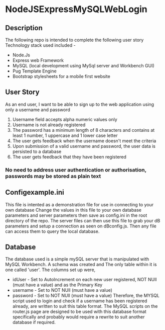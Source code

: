 # NodeJSExpressMySQLWebLogin
## Description
The following repo is intended to complete the following user story
Technology stack used included -
*   Node.Js
*   Express web Framework
*   MySQL (local development using MySql server and Workbench GUI)
*   Pug Template Engine
*   Bootstrap stylesheets for a mobile first website

## User Story
As an end user, I want to be able to sign up to the web application using only a username and password
1. Username field accepts alpha numeric values only
2. Username is not already registered
3. The password has a minimum length of 8 characters and contains at least 1 number, 1 uppercase and 1 lower case letter
4. The user gets feedback when the username doesn't meet the criteria
5. Upon submission of a valid username and password, the user data is persisted to a database
6. The user gets feedback that they have been registered

### No need to address user authentication or authorisation, passwords may be stored as plain text

## Configexample.ini
This file is intented as a demonstration file for use in connecting to your own database
Change the values in this file to your own database parameters and server parameters
then save as config.ini in the root directory of the repo. The server files can then use this file
to grab your dB parameters and setup a connection as seen on dBconfig.js. Then any file can access them
to query the local database. 

## Database
The database used is a simple mySQL server that is manipulated with MySQL Workbench. A schema was created and The only table within it is one called 'user'.
The columns set up were,
*   idUser - Set to AutoIncrement on each new user registered, NOT NUll (must have a value) and as the Primary Key
*   username - Set to NOT NUll (must have a value)
*   password - Set to NOT NUll (must have a value)
Therefore, the MYSQL script used to login and check if a username has been registered already, are written to suit this table format.
The MySQL scripts on the router.js page are designed to be used with this database format specifically and probably would require a rewrite to suit another database if required.